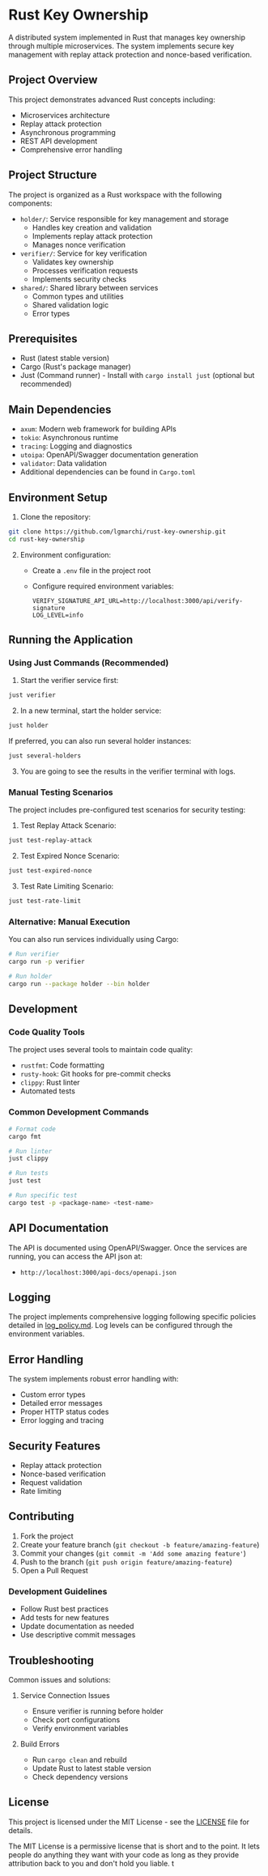 # Rust Key Ownership

A distributed system implemented in Rust that manages key ownership through multiple microservices. The system implements secure key management with replay attack protection and nonce-based verification.

## Project Overview

This project demonstrates advanced Rust concepts including:

- Microservices architecture
- Replay attack protection
- Asynchronous programming
- REST API development
- Comprehensive error handling

## Project Structure

The project is organized as a Rust workspace with the following components:

- `holder/`: Service responsible for key management and storage
  - Handles key creation and validation
  - Implements replay attack protection
  - Manages nonce verification
- `verifier/`: Service for key verification
  - Validates key ownership
  - Processes verification requests
  - Implements security checks
- `shared/`: Shared library between services
  - Common types and utilities
  - Shared validation logic
  - Error types

## Prerequisites

- Rust (latest stable version)
- Cargo (Rust's package manager)
- Just (Command runner) - Install with `cargo install just` (optional but recommended)

## Main Dependencies

- `axum`: Modern web framework for building APIs
- `tokio`: Asynchronous runtime
- `tracing`: Logging and diagnostics
- `utoipa`: OpenAPI/Swagger documentation generation
- `validator`: Data validation
- Additional dependencies can be found in `Cargo.toml`

## Environment Setup

1. Clone the repository:

```bash
git clone https://github.com/lgmarchi/rust-key-ownership.git
cd rust-key-ownership
```

2. Environment configuration:
   - Create a `.env` file in the project root
   - Configure required environment variables:

     ```env
     VERIFY_SIGNATURE_API_URL=http://localhost:3000/api/verify-signature
     LOG_LEVEL=info
     ```

## Running the Application

### Using Just Commands (Recommended)

1. Start the verifier service first:

```bash
just verifier
```

2. In a new terminal, start the holder service:

```bash
just holder
```

If preferred, you can also run several holder instances:

```bash
just several-holders
```

3. You are going to see the results in the verifier terminal with logs.

### Manual Testing Scenarios

The project includes pre-configured test scenarios for security testing:

1. Test Replay Attack Scenario:

```bash
just test-replay-attack
```

2. Test Expired Nonce Scenario:

```bash
just test-expired-nonce
```

3. Test Rate Limiting Scenario:

```bash
just test-rate-limit
```

### Alternative: Manual Execution

You can also run services individually using Cargo:

```bash
# Run verifier
cargo run -p verifier

# Run holder
cargo run --package holder --bin holder
```

## Development

### Code Quality Tools

The project uses several tools to maintain code quality:

- `rustfmt`: Code formatting
- `rusty-hook`: Git hooks for pre-commit checks
- `clippy`: Rust linter
- Automated tests

### Common Development Commands

```bash
# Format code
cargo fmt

# Run linter
just clippy

# Run tests
just test

# Run specific test
cargo test -p <package-name> <test-name>
```

## API Documentation

The API is documented using OpenAPI/Swagger. Once the services are running, you can access the API json at:

- `http://localhost:3000/api-docs/openapi.json`

## Logging

The project implements comprehensive logging following specific policies detailed in [log_policy.md](log_policy.md). Log levels can be configured through the environment variables.

## Error Handling

The system implements robust error handling with:

- Custom error types
- Detailed error messages
- Proper HTTP status codes
- Error logging and tracing

## Security Features

- Replay attack protection
- Nonce-based verification
- Request validation
- Rate limiting

## Contributing

1. Fork the project
2. Create your feature branch (`git checkout -b feature/amazing-feature`)
3. Commit your changes (`git commit -m 'Add some amazing feature'`)
4. Push to the branch (`git push origin feature/amazing-feature`)
5. Open a Pull Request

### Development Guidelines

- Follow Rust best practices
- Add tests for new features
- Update documentation as needed
- Use descriptive commit messages

## Troubleshooting

Common issues and solutions:

1. Service Connection Issues
   - Ensure verifier is running before holder
   - Check port configurations
   - Verify environment variables

2. Build Errors
   - Run `cargo clean` and rebuild
   - Update Rust to latest stable version
   - Check dependency versions

## License

This project is licensed under the MIT License - see the [LICENSE](LICENSE) file for details.

The MIT License is a permissive license that is short and to the point. It lets people do anything they want with your code as long as they provide attribution back to you and don't hold you liable.
t
